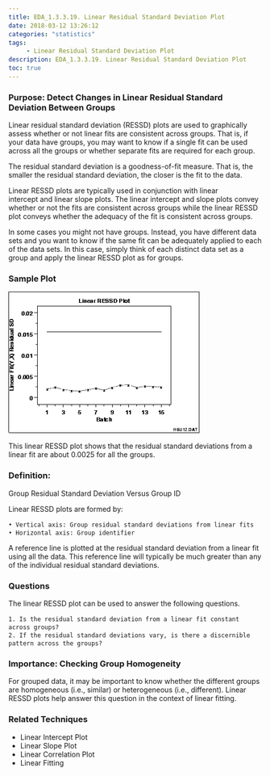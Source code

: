 ```yaml
---
title: EDA_1.3.3.19. Linear Residual Standard Deviation Plot
date: 2018-03-12 13:26:12
categories: "statistics"
tags:
     - Linear Residual Standard Deviation Plot
description: EDA_1.3.3.19. Linear Residual Standard Deviation Plot
toc: true
---
```

### Purpose: Detect Changes in Linear Residual Standard Deviation Between Groups
Linear residual standard deviation (RESSD) plots are used to graphically assess whether or not linear fits are consistent across groups. That is, if your data have groups, you may want to know if a single fit can be used across all the groups or whether separate fits are required for each group.

The residual standard deviation is a goodness-of-fit measure. That is, the smaller the residual standard deviation, the closer is the fit to the data.

Linear RESSD plots are typically used in conjunction with linear intercept and linear slope plots. The linear intercept and slope plots convey whether or not the fits are consistent across groups while the linear RESSD plot conveys whether the adequacy of the fit is consistent across groups.

In some cases you might not have groups. Instead, you have different data sets and you want to know if the same fit can be adequately applied to each of the data sets. In this case, simply think of each distinct data set as a group and apply the linear RESSD plot as for groups.

### Sample Plot
![](assets/EDA/linressd.gif)

This linear RESSD plot shows that the residual standard deviations from a linear fit are about 0.0025 for all the groups.

### Definition:
Group Residual Standard Deviation Versus Group ID

Linear RESSD plots are formed by:

	• Vertical axis: Group residual standard deviations from linear fits
	• Horizontal axis: Group identifier

A reference line is plotted at the residual standard deviation from a linear fit using all the data. This reference line will typically be much greater than any of the individual residual standard deviations.

### Questions
The linear RESSD plot can be used to answer the following questions.

	1. Is the residual standard deviation from a linear fit constant across groups?
	2. If the residual standard deviations vary, is there a discernible pattern across the groups?

### Importance: Checking Group Homogeneity
For grouped data, it may be important to know whether the different groups are homogeneous (i.e., similar) or heterogeneous (i.e., different). Linear RESSD plots help answer this question in the context of linear fitting.

### Related Techniques
* Linear Intercept Plot
* Linear Slope Plot
* Linear Correlation Plot
* Linear Fitting
